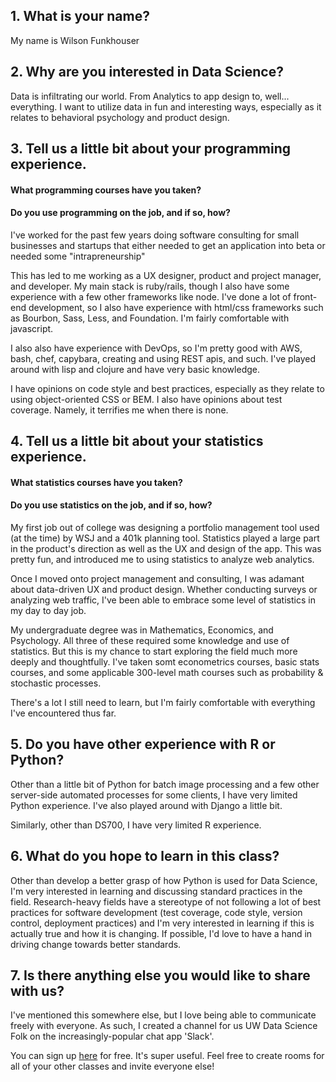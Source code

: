 ## 1. What is your name?

My name is Wilson Funkhouser

## 2. Why are you interested in Data Science?

Data is infiltrating our world. From Analytics to app design to, well... everything.
I want to utilize data in fun and interesting ways, especially as it relates
to behavioral psychology and product design. 

## 3. Tell us a little bit about your programming experience.
#### What programming courses have you taken?  
#### Do you use programming on the job, and if so, how?

I've worked for the past few years doing software consulting for small businesses and
startups that either needed to get an application into beta or needed some "intrapreneurship"

This has led to me working as a UX designer, product and project manager, and developer. 
My main stack is ruby/rails, though I also have some experience with a few other frameworks like node.
I've done a lot of front-end development, so I also have experience with html/css frameworks
such as Bourbon, Sass, Less, and Foundation.  I'm fairly comfortable with javascript. 

I also also have experience with DevOps, so I'm pretty good with AWS, bash, chef, capybara, creating and using REST apis, and such.
I've played around with lisp and clojure and have very basic knowledge.  


I have opinions on code style and best practices, especially as they relate to using
object-oriented CSS or BEM.
I also have opinions about test coverage. Namely, it terrifies me when there is none.

## 4.  Tell us a little bit about your statistics experience. 
#### What statistics courses have you taken?
#### Do you use statistics on the job, and if so, how?

My first job out of college was designing a portfolio management tool used 
(at the time) by WSJ and a 401k planning tool. 
Statistics played a large part in the product's direction as well as the UX 
and design of the app. This was pretty fun, and introduced me to using statistics to analyze web analytics.

Once I moved onto project management and consulting, I was adamant about data-driven UX and product design. 
Whether conducting surveys or analyzing web traffic, I've been able to embrace some level of statistics in my day to day job.

My undergraduate degree was in Mathematics, Economics, and Psychology. All three of these required some knowledge and use of statistics.
But this is my chance to start exploring the field much more deeply and thoughtfully.
I've taken somt econometrics courses, basic stats courses, and some applicable 300-level math courses such as probability & stochastic processes.

There's a lot I still need to learn, but I'm fairly comfortable with everything I've encountered thus far.

## 5.  Do you have other experience with R or Python?

Other than a little bit of Python for batch image processing and a few other server-side automated processes for some clients,
I have very limited Python experience. I've also played around with Django a little bit.

Similarly, other than DS700, I have very limited R experience. 

## 6.  What do you hope to learn in this class?

Other than develop a better grasp of how Python is used for Data Science,
I'm very interested in learning and discussing standard practices in the field.
Research-heavy fields have a stereotype of not following a lot of best practices
for software development (test coverage, code style, version control, deployment practices)
and I'm very interested in learning if this is actually true and how it is changing.
If possible, I'd love to have a hand in driving change towards better standards.

## 7.  Is there anything else you would like to share with us?

I've mentioned this somewhere else, but I love being able to communicate freely with everyone. 
As such, I created a channel for us UW Data Science Folk on the increasingly-popular chat app 'Slack'. 

You can sign up [here](http://uwds-slack.herokuapp.com/) for free.  It's super useful.
Feel free to create rooms for all of your other classes and invite everyone else! 


